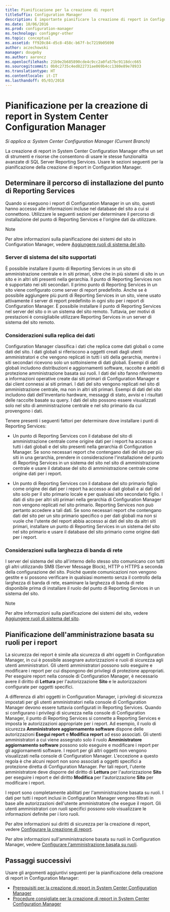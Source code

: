 ```yaml
---
title: Pianificazione per la creazione di report
titleSuffix: Configuration Manager
description: È importante pianificare la creazione di report in Configuration Manager a partire dalla installazione fino alla sicurezza e alla larghezza di banda di rete.
ms.date: 10/06/2016
ms.prod: configuration-manager
ms.technology: configmgr-other
ms.topic: conceptual
ms.assetid: ff920c84-d5c8-458c-b67f-bc7219b05690
author: aczechowski
manager: dougeby
ms.author: aaroncz
ms.openlocfilehash: 21b9e2b685890cde4c9cc2a0fa57bc9118dcc665
ms.sourcegitcommit: 0b0c2735c4ed822731ae069b4cc1380e89e78933
ms.translationtype: HT
ms.contentlocale: it-IT
ms.lasthandoff: 05/03/2018
---
```

# <a name="planning-for-reporting-in-system-center-configuration-manager"></a>Pianificazione per la creazione di report in System Center Configuration Manager

*Si applica a: System Center Configuration Manager (Current Branch)*

La creazione di report in System Center Configuration Manager offre un set di strumenti e risorse che consentono di usare le stesse funzionalità avanzate di SQL Server Reporting Services. Usare le sezioni seguenti per la pianificazione della creazione di report in Configuration Manager.  

##  <a name="BKMK_InstallReportingServicesPoint"></a> Determinare il percorso di installazione del punto di Reporting Services  
 Quando si eseguono i report di Configuration Manager in un sito, questi hanno accesso alle informazioni incluse nel database del sito a cui si connettono. Utilizzare le seguenti sezioni per determinare il percorso di installazione del punto di Reporting Services e l'origine dati da utilizzare.  

> [!NOTE]  
>  Per altre informazioni sulla pianificazione dei sistemi del sito in Configuration Manager, vedere [Aggiungere ruoli di sistema del sito](../deploy/configure/add-site-system-roles.md).  

###  <a name="BKMK_SupportedSiteServers"></a> Server di sistema del sito supportati  
 È possibile installare il punto di Reporting Services in un sito di amministrazione centrale e in siti primari, oltre che in più sistemi di sito in un sito e in altri siti presenti nella gerarchia. Il punto di Reporting Services non è supportato nei siti secondari. Il primo punto di Reporting Services in un sito viene configurato come server di report predefinito. Anche se è possibile aggiungere più punti di Reporting Services in un sito, viene usato attivamente il server di report predefinito in ogni sito per i report di Configuration Manager. È possibile installare il punto di Reporting Services nel server del sito o in un sistema del sito remoto. Tuttavia, per motivi di prestazioni è consigliabile utilizzare Reporting Services in un server di sistema del sito remoto.  

###  <a name="BKMK_DataReplication"></a> Considerazioni sulla replica dei dati  
 Configuration Manager classifica i dati che replica come dati globali o come dati del sito. I dati globali si riferiscono a oggetti creati dagli utenti amministratori e che vengono replicati in tutti i siti della gerarchia, mentre i siti secondari ricevono solo un sottoinsieme di dati globali. Esempi di dati globali includono distribuzioni e aggiornamenti software, raccolte e ambiti di protezione amministrazione basata sui ruoli. I dati del sito fanno riferimento a informazioni operative create dai siti primari di Configuration Manager e dai client connessi ai siti primari. I dati del sito vengono replicati nel sito di amministrazione centrale, ma non in altri siti primari. Esempi di dati del sito includono dati dell'inventario hardware, messaggi di stato, avvisi e i risultati delle raccolte basate su query. I dati del sito possono essere visualizzati solo nel sito di amministrazione centrale e nel sito primario da cui provengono i dati.  

 Tenere presenti i seguenti fattori per determinare dove installare i punti di Reporting Services:  

-   Un punto di Reporting Services con il database del sito di amministrazione centrale come origine dati per i report ha accesso a tutti i dati globali e del sito presenti nella gerarchia di Configuration Manager. Se sono necessari report che contengano dati del sito per più siti in una gerarchia, prendere in considerazione l'installazione del punto di Reporting Services in un sistema del sito nel sito di amministrazione centrale e usare il database del sito di amministrazione centrale come origine dati per i report.  

-   Un punto di Reporting Services con il database del sito primario figlio come origine dei dati per i report ha accesso ai dati globali e ai dati del sito solo per il sito primario locale e per qualsiasi sito secondario figlio. I dati di sito per altri siti primari nella gerarchia di Configuration Manager non vengono replicati nel sito primario. Reporting Services non può pertanto accedere a tali dati. Se sono necessari report che contengano dati del sito per un sito primario specifico o per dati globali ma non si vuole che l'utente del report abbia accesso ai dati del sito da altri siti primari, installare un punto di Reporting Services in un sistema del sito nel sito primario e usare il database del sito primario come origine dati per i report.  

###  <a name="BKMK_NetworkBandwidth"></a> Considerazioni sulla larghezza di banda di rete  
 I server del sistema del sito all'interno dello stesso sito comunicano con tutti gli altri utilizzando SMB (Server Message Block), HTTP o HTTPS a seconda della configurazione del sito. Poiché queste comunicazioni non vengono gestite e si possono verificare in qualsiasi momento senza il controllo della larghezza di banda di rete, esaminare la larghezza di banda di rete disponibile prima di installare il ruolo del punto di Reporting Services in un sistema del sito.  

> [!NOTE]  
>  Per altre informazioni sulla pianificazione dei sistemi del sito, vedere [Aggiungere ruoli di sistema del sito](../deploy/configure/add-site-system-roles.md).  

##  <a name="BKMK_RoleBaseAdministration"></a> Pianificazione dell'amministrazione basata su ruoli per i report  
 La sicurezza dei report è simile alla sicurezza di altri oggetti in Configuration Manager, in cui è possibile assegnare autorizzazioni e ruoli di sicurezza agli utenti amministratori. Gli utenti amministratori possono solo eseguire e modificare i report per cui dispongono dei privilegi di protezione appropriati. Per eseguire report nella console di Configuration Manager, è necessario avere il diritto di **Lettura** per l'autorizzazione **Sito** e le autorizzazioni configurate per oggetti specifici.  

 A differenza di altri oggetti in Configuration Manager, i privilegi di sicurezza impostati per gli utenti amministratori nella console di Configuration Manager devono essere tuttavia configurati in Reporting Services. Quando si configurano i privilegi di sicurezza nella console di Configuration Manager, il punto di Reporting Services si connette a Reporting Services e imposta le autorizzazioni appropriate per i report. Ad esempio, il ruolo di sicurezza **Amministratore aggiornamento software** dispone delle autorizzazioni **Esegui report** e **Modifica report** ad esso associati. Gli utenti amministratori a cui viene assegnato solo il ruolo **Amministratore aggiornamento software** possono solo eseguire e modificare i report per gli aggiornamenti software. I report per gli altri oggetti non vengono visualizzati nella console di Configuration Manager. L'eccezione a questo regola è che alcuni report non sono associati a oggetti specifici a protezione diretta di Configuration Manager. Per tali report, l'utente amministratore deve disporre del diritto di **Lettura** per l'autorizzazione **Sito** per eseguire i report e del diritto **Modifica** per l'autorizzazione **Sito** per modificare i report.  

 I report sono completamente abilitati per l'amministrazione basata su ruoli. I dati per tutti i report inclusi in Configuration Manager vengono filtrati in base alle autorizzazioni dell'utente amministratore che esegue il report. Gli utenti amministratori con ruoli specifici possono solo visualizzare le informazioni definite per i loro ruoli.  

 Per altre informazioni sui diritti di sicurezza per la creazione di report, vedere [Configurare la creazione di report](configuring-reporting.md).  

 Per altre informazioni sull'amministrazione basata su ruoli in Configuration Manager, vedere [Configurare l'amministrazione basata su ruoli](../deploy/configure/configure-role-based-administration.md).  

## <a name="next-steps"></a>Passaggi successivi  
 Usare gli argomenti aggiuntivi seguenti per la pianificazione della creazione di report in Configuration Manager:  

-   [Prerequisiti per la creazione di report in System Center Configuration Manager](../../../core/servers/manage/prerequisites-for-reporting.md)  
-   [Procedure consigliate per la creazione di report in System Center Configuration Manager](../../../core/servers/manage/best-practices-for-reporting.md)  
